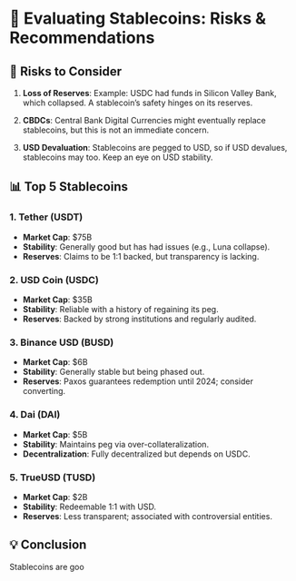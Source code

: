 # 🏦 Evaluating Stablecoins: Risks & Recommendations

## 🚨 Risks to Consider
1. **Loss of Reserves**: Example: USDC had funds in Silicon Valley Bank, which collapsed. A stablecoin’s safety hinges on its reserves.
   
2. **CBDCs**: Central Bank Digital Currencies might eventually replace stablecoins, but this is not an immediate concern.

3. **USD Devaluation**: Stablecoins are pegged to USD, so if USD devalues, stablecoins may too. Keep an eye on USD stability.

## 📊 Top 5 Stablecoins

### 1. **Tether (USDT)**
- **Market Cap**: $75B
- **Stability**: Generally good but has had issues (e.g., Luna collapse).
- **Reserves**: Claims to be 1:1 backed, but transparency is lacking.

### 2. **USD Coin (USDC)**
- **Market Cap**: $35B
- **Stability**: Reliable with a history of regaining its peg.
- **Reserves**: Backed by strong institutions and regularly audited.

### 3. **Binance USD (BUSD)**
- **Market Cap**: $6B
- **Stability**: Generally stable but being phased out.
- **Reserves**: Paxos guarantees redemption until 2024; consider converting.

### 4. **Dai (DAI)**
- **Market Cap**: $5B
- **Stability**: Maintains peg via over-collateralization.
- **Decentralization**: Fully decentralized but depends on USDC.

### 5. **TrueUSD (TUSD)**
- **Market Cap**: $2B
- **Stability**: Redeemable 1:1 with USD.
- **Reserves**: Less transparent; associated with controversial entities.

## 💡 Conclusion
Stablecoins are goo
